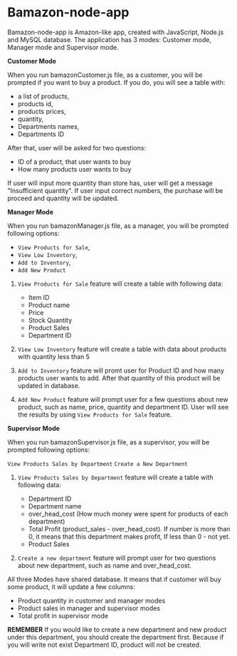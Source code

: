 # Bamazon-node-app

Bamazon-node-app is Amazon-like app, created with JavaScript, Node.js and MySQL database. The application has 3 modes: Customer mode, Manager mode and Supervisor mode.

**Customer Mode**

When you run bamazonCustomer.js file, as a customer, you will be prompted if you want to buy a product. If you do, you will see a table with:

 * a list of products, 
 * products id, 
 * products prices, 
 * quantity, 
 * Departments names,
 * Departments ID

 After that, user will be asked for two questions: 

 * ID of a product, that user wants to buy 
 * How many products user wants to buy

 If user will input more quantity than store has, user will get a message "Insufficient quantity".
 If user input correct numbers, the purchase will be proceed and quantity will be updated.

 **Manager Mode**

When you run bamazonManager.js file, as a manager, you will be prompted following options:

* `View Products for Sale`,
* `View Low Inventory`,
* `Add to Inventory`,
* `Add New Product`

1. `View Products for Sale` feature will create a table with following data: 
    * Item ID
    * Product name
    * Price
    * Stock Quantity
    * Product Sales
    * Department ID

2. `View Low Inventory` feature will create a table with data about products with quantity less than 5
3. `Add to Inventory` feature will promt user for Product ID and how many products user wants to add. After that quantity of this product will be updated in database.
4. `Add New Product` feature will prompt user for a few questions about new product, such as name, price, quantity and department ID. User will see the results by using `View Products for Sale` feature.

**Supervisor Mode**

When you run bamazonSupervisor.js file, as a supervisor, you will be prompted following options:

`View Products Sales by Department`
`Create a New Department`

1. `View Products Sales by Department` feature will create a table with following data: 

    * Department ID
    * Department name
    * over_head_cost (How much money were spent for products of each department)
    * Total Profit (product_sales - over_head_cost). If number is more than 0, it means that this department makes profit, If less than 0 - not yet.
    * Product Sales

2. `Create a new department` feature will prompt user for two questions about new department, such as name and over_head_cost.

All three Modes have shared database. It means that if customer will buy some product, it will update a few columns:

* Product quantity in customer and manager modes
* Product sales in manager and supervisor modes
* Total profit in supervisor mode

__REMEMBER__ If you would like to create a new department and new product under this department, you should create the department first. Because if you will write not exist Department ID, product will not be created.